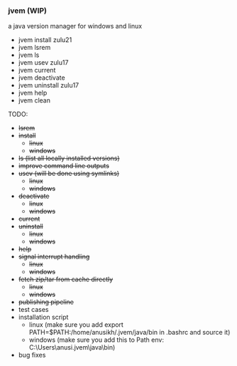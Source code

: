 ### jvem (WIP)

a java version manager for windows and linux

- jvem install zulu21
- jvem lsrem
- jvem ls
- jvem usev zulu17
- jvem current
- jvem deactivate
- jvem uninstall zulu17
- jvem help
- jvem clean

TODO:

- ~~lsrem~~
- ~~install~~
  - ~~linux~~
  - ~~windows~~
- ~~ls (list all locally installed versions)~~
- ~~improve command line outputs~~
- ~~usev (will be done using symlinks)~~
  - ~~linux~~
  - ~~windows~~
- ~~deactivate~~
  - ~~linux~~
  - ~~windows~~
- ~~current~~
- ~~uninstall~~
  - ~~linux~~
  - ~~windows~~
- ~~help~~
- ~~signal interrupt handling~~
  - ~~linux~~
  - ~~windows~~
- ~~fetch zip/tar from cache directly~~
  - ~~linux~~
  - ~~windows~~
- ~~publishing pipeline~~
- test cases
- installation script
  - linux (make sure you add export PATH=$PATH:/home/anusikh/.jvem/java/bin in .bashrc and source it)
  - windows (make sure you add this to Path env: C:\Users\anusi\.jvem\java\bin)
- bug fixes